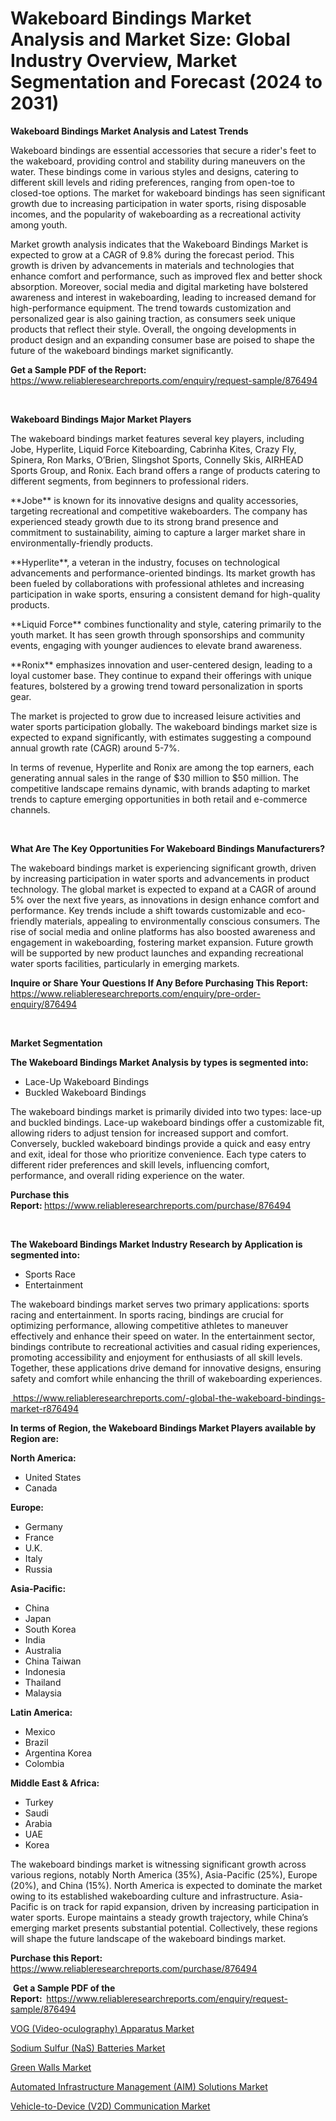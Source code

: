 <p><h1>Wakeboard Bindings Market Analysis and Market Size: Global Industry Overview, Market Segmentation and Forecast (2024 to 2031)</h1></p><p><strong>Wakeboard Bindings Market Analysis and Latest Trends</strong></p>
<p><p>Wakeboard bindings are essential accessories that secure a rider's feet to the wakeboard, providing control and stability during maneuvers on the water. These bindings come in various styles and designs, catering to different skill levels and riding preferences, ranging from open-toe to closed-toe options. The market for wakeboard bindings has seen significant growth due to increasing participation in water sports, rising disposable incomes, and the popularity of wakeboarding as a recreational activity among youth.</p><p>Market growth analysis indicates that the Wakeboard Bindings Market is expected to grow at a CAGR of 9.8% during the forecast period. This growth is driven by advancements in materials and technologies that enhance comfort and performance, such as improved flex and better shock absorption. Moreover, social media and digital marketing have bolstered awareness and interest in wakeboarding, leading to increased demand for high-performance equipment. The trend towards customization and personalized gear is also gaining traction, as consumers seek unique products that reflect their style. Overall, the ongoing developments in product design and an expanding consumer base are poised to shape the future of the wakeboard bindings market significantly.</p></p>
<p><strong>Get a Sample PDF of the Report:&nbsp;</strong> <a href="https://www.reliableresearchreports.com/enquiry/request-sample/876494">https://www.reliableresearchreports.com/enquiry/request-sample/876494</a></p>
<p>&nbsp;</p>
<p><strong>Wakeboard Bindings Major Market Players</strong></p>
<p><p>The wakeboard bindings market features several key players, including Jobe, Hyperlite, Liquid Force Kiteboarding, Cabrinha Kites, Crazy Fly, Spinera, Ron Marks, O’Brien, Slingshot Sports, Connelly Skis, AIRHEAD Sports Group, and Ronix. Each brand offers a range of products catering to different segments, from beginners to professional riders.</p><p>**Jobe** is known for its innovative designs and quality accessories, targeting recreational and competitive wakeboarders. The company has experienced steady growth due to its strong brand presence and commitment to sustainability, aiming to capture a larger market share in environmentally-friendly products.</p><p>**Hyperlite**, a veteran in the industry, focuses on technological advancements and performance-oriented bindings. Its market growth has been fueled by collaborations with professional athletes and increasing participation in wake sports, ensuring a consistent demand for high-quality products.</p><p>**Liquid Force** combines functionality and style, catering primarily to the youth market. It has seen growth through sponsorships and community events, engaging with younger audiences to elevate brand awareness. </p><p>**Ronix** emphasizes innovation and user-centered design, leading to a loyal customer base. They continue to expand their offerings with unique features, bolstered by a growing trend toward personalization in sports gear. </p><p>The market is projected to grow due to increased leisure activities and water sports participation globally. The wakeboard bindings market size is expected to expand significantly, with estimates suggesting a compound annual growth rate (CAGR) around 5-7%. </p><p>In terms of revenue, Hyperlite and Ronix are among the top earners, each generating annual sales in the range of $30 million to $50 million. The competitive landscape remains dynamic, with brands adapting to market trends to capture emerging opportunities in both retail and e-commerce channels.</p></p>
<p>&nbsp;</p>
<p><strong>What Are The Key Opportunities For Wakeboard Bindings Manufacturers?</strong></p>
<p><p>The wakeboard bindings market is experiencing significant growth, driven by increasing participation in water sports and advancements in product technology. The global market is expected to expand at a CAGR of around 5% over the next five years, as innovations in design enhance comfort and performance. Key trends include a shift towards customizable and eco-friendly materials, appealing to environmentally conscious consumers. The rise of social media and online platforms has also boosted awareness and engagement in wakeboarding, fostering market expansion. Future growth will be supported by new product launches and expanding recreational water sports facilities, particularly in emerging markets.</p></p>
<p><strong>Inquire or Share Your Questions If Any Before Purchasing This Report:</strong> <a href="https://www.reliableresearchreports.com/enquiry/pre-order-enquiry/876494">https://www.reliableresearchreports.com/enquiry/pre-order-enquiry/876494</a></p>
<p>&nbsp;</p>
<p><strong>Market Segmentation</strong></p>
<p><strong>The Wakeboard Bindings Market Analysis by types is segmented into:</strong></p>
<p><ul><li>Lace-Up Wakeboard Bindings</li><li>Buckled Wakeboard Bindings</li></ul></p>
<p><p>The wakeboard bindings market is primarily divided into two types: lace-up and buckled bindings. Lace-up wakeboard bindings offer a customizable fit, allowing riders to adjust tension for increased support and comfort. Conversely, buckled wakeboard bindings provide a quick and easy entry and exit, ideal for those who prioritize convenience. Each type caters to different rider preferences and skill levels, influencing comfort, performance, and overall riding experience on the water.</p></p>
<p><strong>Purchase this Report:&nbsp;</strong><a href="https://www.reliableresearchreports.com/purchase/876494">https://www.reliableresearchreports.com/purchase/876494</a></p>
<p>&nbsp;</p>
<p><strong>The Wakeboard Bindings Market Industry Research by Application is segmented into:</strong></p>
<p><ul><li>Sports Race</li><li>Entertainment</li></ul></p>
<p><p>The wakeboard bindings market serves two primary applications: sports racing and entertainment. In sports racing, bindings are crucial for optimizing performance, allowing competitive athletes to maneuver effectively and enhance their speed on water. In the entertainment sector, bindings contribute to recreational activities and casual riding experiences, promoting accessibility and enjoyment for enthusiasts of all skill levels. Together, these applications drive demand for innovative designs, ensuring safety and comfort while enhancing the thrill of wakeboarding experiences.</p></p>
<p><a href="https://www.reliableresearchreports.com/-global-the-wakeboard-bindings-market-r876494">&nbsp;https://www.reliableresearchreports.com/-global-the-wakeboard-bindings-market-r876494</a></p>
<p><strong>In terms of Region, the Wakeboard Bindings Market Players available by Region are:</strong></p>
<p>
    <p> <strong> North America: </strong>
        <ul>
            <li>United States</li>
            <li>Canada</li>
        </ul>
        </p> 
    <p> <strong> Europe: </strong>
        <ul>
            <li>Germany</li>
            <li>France</li>
            <li>U.K.</li>
            <li>Italy</li>
            <li>Russia</li>
        </ul>
        </p> 
    <p> <strong> Asia-Pacific: </strong>
        <ul>
            <li>China</li>
            <li>Japan</li>
            <li>South Korea</li>
            <li>India</li>
            <li>Australia</li>
            <li>China Taiwan</li>
            <li>Indonesia</li>
            <li>Thailand</li>
            <li>Malaysia</li>
        </ul>
        </p> 
    <p> <strong> Latin America: </strong>
        <ul>
            <li>Mexico</li>
            <li>Brazil</li>
            <li>Argentina Korea</li>
            <li>Colombia</li>
        </ul>
        </p> 
    <p> <strong> Middle East & Africa: </strong>
        <ul>
            <li>Turkey</li>
            <li>Saudi</li>
            <li>Arabia</li>
            <li>UAE</li>
            <li>Korea</li>
        </ul>
    </p>
    </p>
<p><p>The wakeboard bindings market is witnessing significant growth across various regions, notably North America (35%), Asia-Pacific (25%), Europe (20%), and China (15%). North America is expected to dominate the market owing to its established wakeboarding culture and infrastructure. Asia-Pacific is on track for rapid expansion, driven by increasing participation in water sports. Europe maintains a steady growth trajectory, while China’s emerging market presents substantial potential. Collectively, these regions will shape the future landscape of the wakeboard bindings market.</p></p>
<p><strong>Purchase this Report: </strong><a href="https://www.reliableresearchreports.com/purchase/876494">https://www.reliableresearchreports.com/purchase/876494</a></p>
<p>&nbsp;<strong>Get a Sample PDF of the Report:&nbsp;&nbsp;</strong><a href="https://www.reliableresearchreports.com/enquiry/request-sample/876494">https://www.reliableresearchreports.com/enquiry/request-sample/876494</a></p>
<p><strong></strong></p>
<p><p><a href="https://github.com/Krish2023na/Market-Research-Report-List-6/blob/main/vog-video-oculography-apparatus-market.md">VOG (Video-oculography) Apparatus Market</a></p><p><a href="https://issuu.com/reportprime-2/docs/sodium-sulfur-nas-batteries-market-_4ccf31684acab5">Sodium Sulfur (NaS) Batteries Market</a></p><p><a href="https://www.linkedin.com/pulse/navigating-green-walls-market-expert-analysis-forecast-period-from-vzcqc?trackingId=1c%2BIZA3lTkaBs5QLWwIGlw%3D%3D">Green Walls Market</a></p><p><a href="https://issuu.com/reportprime-2/docs/automated-infrastructure-management_4b741a67fc5e00">Automated Infrastructure Management (AIM) Solutions Market</a></p><p><a href="https://github.com/RickHolmes3/Market-Research-Report-List-6/blob/main/vehicle-to-device-v2d-communication-market.md">Vehicle-to-Device (V2D) Communication Market</a></p></p>